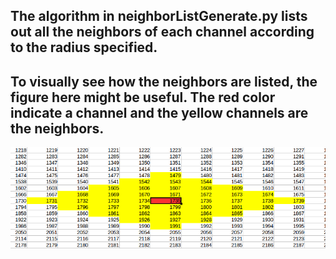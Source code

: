 ## The algorithm in neighborListGenerate.py lists out all the neighbors of each channel according to the radius specified. 

## To visually see how the neighbors are listed, the figure here might be useful. The red color indicate a channel and the yellow channels are the neighbors. 

 ![sample neighbors](https://raw.githubusercontent.com/LamaNIkesh/FunctionalConnectivity-/master/GenerateNeighborList/radius.png)	

